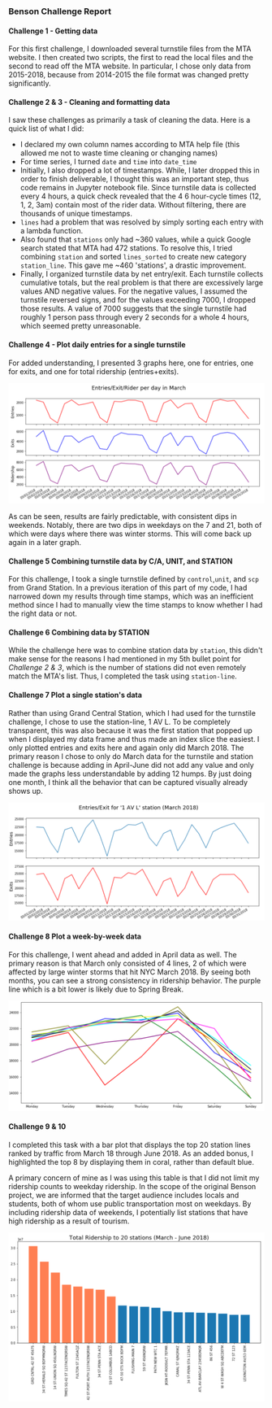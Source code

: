 ### Benson Challenge Report

#### Challenge 1 - Getting data
For this first challenge, I downloaded several turnstile files from the MTA website.  I then created two scripts, the first to read the local files and the second to read off the MTA website.  In particular, I chose only data from 2015-2018, because from 2014-2015 the file format was changed pretty significantly.

#### Challenge 2 & 3 - Cleaning and formatting data
I saw these challenges as primarily a task of cleaning the data.  Here is a quick list of what I did:  

* I declared my own column names according to MTA help file (this allowed me not to waste time cleaning or changing names)  
* For time series, I turned `date` and `time` into `date_time`  
* Initially, I also dropped a lot of timestamps.  While, I later dropped this in order to finish deliverable, I thought this was an important step, thus code remains in Jupyter notebook file.  Since turnstile data is collected every 4 hours, a quick check revealed that the 4 6 hour-cycle times (12, 1, 2, 3am) contain most of the rider data.  Without filtering, there are thousands of unique timestamps.
* `lines` had a problem that was resolved by simply sorting each entry with a lambda function.
* Also found that `stations` only had ~360 values, while a quick Google search stated that MTA had 472 stations. To resolve this, I tried combining `station` and sorted `lines_sorted` to create new category `station_line`.  This gave me ~460 'stations', a drastic improvement.  
* Finally, I organized turnstile data by net entry/exit.  Each turnstile collects cumulative totals, but the real problem is that there are excessively large values AND negative values.  For the negative values, I assumed the turnstile reversed signs, and for the values exceeding 7000, I dropped those results.  A value of 7000 suggests that the single turnstile had roughly 1 person pass through every 2 seconds for a whole 4 hours, which seemed pretty unreasonable.


#### Challenge 4 - Plot daily entries for a single turnstile
For added understanding, I presented 3 graphs here, one for entries, one for exits, and one for total ridership (entries+exits).  

![Turnstile image](turnstile.png)


As can be seen, results are fairly predictable, with consistent dips in weekends.  Notably, there are two dips in weekdays on the 7 and 21, both of which were days where there was winter storms.  This will come back up again in a later graph.

#### Challenge 5 Combining turnstile data by C/A, UNIT, and STATION

For this challenge, I took a single turnstile defined by `control`,`unit`, and `scp` from Grand Station.  In a previous iteration of this part of my code, I had narrowed down my results through time stamps, which was an inefficient method since I had to manually view the time stamps to know whether I had the right data or not.

#### Challenge 6 Combining data by STATION

While the challenge here was to combine station data by `station`, this didn't make sense for the reasons I had mentioned in my 5th bullet point for *Challenge 2 & 3*, which is the number of stations did not even remotely match the MTA's list.  Thus, I completed the task using `station-line`.

#### Challenge 7 Plot a single station's data

Rather than using Grand Central Station, which I had used for the turnstile challenge, I chose to use the station-line, 1 AV L.  To be completely transparent, this was also because it was the first station that popped up when I displayed my data frame and thus made an index slice the easiest.  I only plotted entries and exits here and again only did March 2018.  The primary reason I chose to only do March data for the turnstile and station challenge is because adding in April-June did not add any value and only made the graphs less understandable by adding 12 humps.  By just doing one month, I think all the behavior that can be captured visually already shows up.

![Station image](station.png)


#### Challenge 8 Plot a week-by-week data

For this challenge, I went ahead and added in April data as well.  The primary reason is that March only consisted of 4 lines, 2 of which were affected by large winter storms that hit NYC March 2018.  By seeing both months, you can see a strong consistency in ridership behavior.  The purple line which is a bit lower is likely due to Spring Break.

![Week-by-week image](week-by-week.png)

#### Challenge 9 & 10
I completed this task with a bar plot that displays the top 20 station lines ranked by traffic from March 18 through June 2018.  As an added bonus, I highlighted the top 8 by displaying them in coral, rather than default blue.  

A primary concern of mine as I was using this table is that I did not limit my ridership counts to weekday ridership.  In the scope of the original Benson project, we are informed that the target audience includes locals and students, both of whom use public transportation most on weekdays.  By including ridership data of weekends, I potentially list stations that have high ridership as a result of tourism. 

![Top 20 stations by ridership](top20.png)

